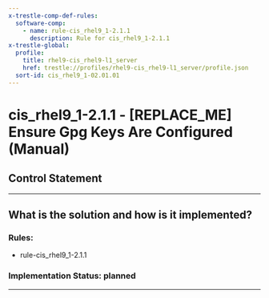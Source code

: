 ```yaml
---
x-trestle-comp-def-rules:
  software-comp:
    - name: rule-cis_rhel9_1-2.1.1
      description: Rule for cis_rhel9_1-2.1.1
x-trestle-global:
  profile:
    title: rhel9-cis_rhel9-l1_server
    href: trestle://profiles/rhel9-cis_rhel9-l1_server/profile.json
  sort-id: cis_rhel9_1-02.01.01
---
```


# cis_rhel9_1-2.1.1 - \[REPLACE_ME\] Ensure Gpg Keys Are Configured (Manual)

## Control Statement

______________________________________________________________________

## What is the solution and how is it implemented?

<!-- For implementation status enter one of: implemented, partial, planned, alternative, not-applicable -->

<!-- Note that the list of rules under ### Rules: is read-only and changes will not be captured after assembly to JSON -->

<!-- Add control implementation description here for control: cis_rhel9_1-2.1.1 -->

### Rules:

  - rule-cis_rhel9_1-2.1.1

### Implementation Status: planned

______________________________________________________________________
